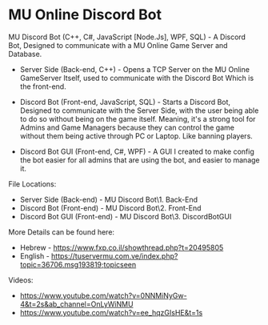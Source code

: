# MU Online Discord Bot
MU Discord Bot (C++, C#, JavaScript [Node.Js], WPF, SQL) - A Discord Bot, Designed to communicate with a MU Online Game Server and Database.

- Server Side (Back-end, C++) - Opens a TCP Server on the MU Online GameServer Itself, used to communicate with the Discord Bot
Which is the front-end.

- Discord Bot (Front-end, JavaScript, SQL) - Starts a Discord Bot, Designed to communicate with the Server Side, with the user being able
to do so without being on the game itself. Meaning, it's a strong tool for Admins and Game Managers because they can
control the game without them being active through PC or Laptop. Like banning players.

- Discord Bot GUI (Front-end, C#, WPF) - A GUI I created to make config the bot easier for all admins that are using the bot,
and easier to manage it.
	
File Locations:
- Server Side (Back-end) - MU Discord Bot\1. Back-End
- Discord Bot (Front-end) - MU Discord Bot\2. Front-End
- Discord Bot GUI (Front-end) - MU Discord Bot\3. DiscordBotGUI

More Details can be found here:
- Hebrew - https://www.fxp.co.il/showthread.php?t=20495805
- English - https://tuservermu.com.ve/index.php?topic=36706.msg193819;topicseen

Videos:
- https://www.youtube.com/watch?v=0NNMiNyGw-4&t=2s&ab_channel=OnLyWiNMU
- https://www.youtube.com/watch?v=ee_hqzGIsHE&t=1s
